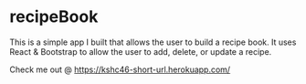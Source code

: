 # recipeBook
This is a simple app I built that allows the user to build a recipe book. It uses React & Bootstrap to allow the user to add, delete, or update a recipe.

Check me out @ https://kshc46-short-url.herokuapp.com/
